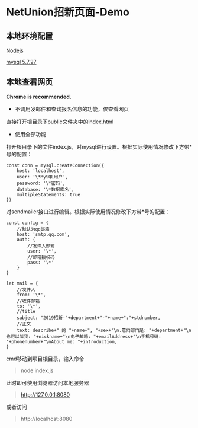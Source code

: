# NetUnion招新页面-Demo

## 本地环境配置

[Nodejs](http://nodejs.cn/)

[mysql 5.7.27](https://dev.mysql.com/downloads/windows/installer/5.7.html)

## 本地查看网页

**Chrome is recommended.**

+ 不调用发邮件和查询报名信息的功能，仅查看网页

直接打开根目录下public文件夹中的index.html

+ 使用全部功能

打开根目录下的文件index.js，对mysql进行设置。根据实际使用情况修改下方带\*号的配置：
    
    const conn = mysql.createConnection({
        host: 'localhost',
        user: '\*MySQL用户',
        password: '\*密码',
        database: '\*数据库名',
        multipleStatements: true
    })


对sendmailer接口进行编辑。根据实际使用情况修改下方带\*号的配置：
    
    const config = {
        //默认为qq邮箱
        host: 'smtp.qq.com',
        auth: {
            //发件人邮箱
            user: '\*', 
            //邮箱授权码
            pass: '\*'  
        }
    }

    let mail = {
        //发件人
        from: '\*',
        //收件邮箱
        to: '\*',
        //title
        subject: "2019招新-"+department+"-"+name+":"+stdnumber,
        //正文
        text: describe+" 的 "+name+", "+sex+"\n.意向部门是: "+department+"\n也可以叫我: "+nickname+"\n电子邮箱: "+emailAddress+"\n手机号码: "+phonenumber+"\nAbout me: "+introduction,
    }

cmd移动到项目根目录，输入命令

> node index.js

此时即可使用浏览器访问本地服务器

> http://127.0.0.1:8080

或者访问
> http://localhost:8080

